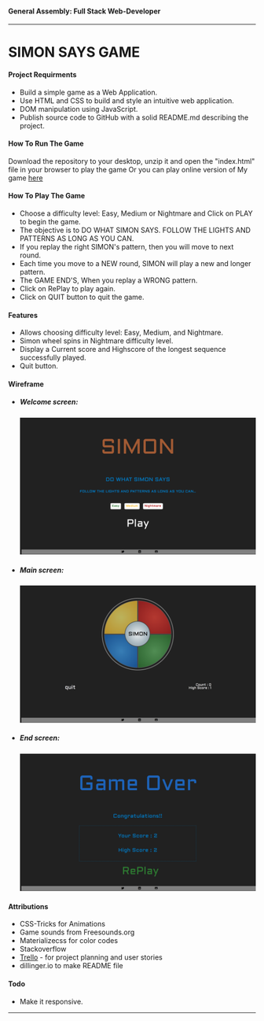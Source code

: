 #### General Assembly: Full Stack Web-Developer
---
# SIMON SAYS GAME

#### Project Requirments
* Build a simple game as a Web Application.
* Use HTML and CSS to build and style an intuitive web application.
* DOM manipulation using JavaScript.
* Publish source code to GitHub with a solid README.md describing the project.

#### How To Run The Game
Download the repository to your desktop, unzip it and open the "index.html" file in your browser to play the game Or you can play online version of My game [here](http://simon-game-lanchana.bitballoon.com)

#### How To Play The Game
* Choose a difficulty level: Easy, Medium or Nightmare and Click on PLAY to begin the game.
* The objective is to DO WHAT SIMON SAYS. FOLLOW THE LIGHTS AND PATTERNS AS LONG AS YOU CAN.
* If you replay the right SIMON's pattern, then you will move to next round.
* Each time you move to a NEW round, SIMON will play a new and longer pattern.
* The GAME END'S, When you replay a WRONG pattern.
* Click on RePlay to play again.
* Click on QUIT button to quit the game.

#### Features
* Allows choosing difficulty level: Easy, Medium, and Nightmare.
* Simon wheel spins in Nightmare difficulty level.
* Display a Current score and Highscore of the longest sequence successfully played.
* Quit button.

#### Wireframe
* ##### Welcome screen:

    ![alt tag](https://raw.githubusercontent.com/lanchana/simon/master/images/welcomeScreen.png)
* ##### Main screen:

    ![alt tag](https://raw.githubusercontent.com/lanchana/simon/master/images/mainScreen.png)
* ##### End screen:

    ![alt tag](https://raw.githubusercontent.com/lanchana/simon/master/images/endScreen.png)

#### Attributions
* CSS-Tricks for Animations
* Game sounds from Freesounds.org
* Materializecss for color codes
* Stackoverflow
* [Trello](https://trello.com/b/6Ctl7Ofv) - for project planning and user stories
* dillinger.io to make README file

#### Todo
* Make it responsive.

---


